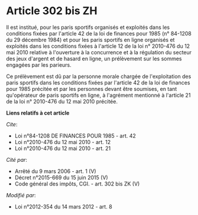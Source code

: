 # Article 302 bis ZH

Il est institué, pour les paris sportifs organisés et exploités dans les conditions fixées par l'article 42 de la loi de
finances pour 1985 (n° 84-1208 du 29 décembre 1984) et pour les paris sportifs en ligne organisés et exploités dans les
conditions fixées à l'article 12 de la loi n° 2010-476 du 12 mai 2010 relative à l'ouverture à la concurrence et à la
régulation du secteur des jeux d'argent et de hasard en ligne, un prélèvement sur les sommes engagées par les parieurs. 

Ce prélèvement est dû par la personne morale chargée de l'exploitation des paris sportifs dans les conditions fixées par
l'article 42 de la loi de finances pour 1985 précitée et par les personnes devant être soumises, en tant qu'opérateur de
paris sportifs en ligne, à l'agrément mentionné à l'article 21 de la loi n° 2010-476 du 12 mai 2010 précitée.

**Liens relatifs à cet article**

_Cite_:

  - Loi n°84-1208 DE FINANCES POUR 1985 - art. 42
  - Loi n°2010-476 du 12 mai 2010 - art. 12
  - Loi n°2010-476 du 12 mai 2010 - art. 21

_Cité par_:

  - Arrêté du 9 mars 2006 - art. 1 (V)
  - Décret n°2015-669 du 15 juin 2015 (V)
  - Code général des impôts, CGI. - art. 302 bis ZK (V)

_Modifié par_:

  - Loi n°2012-354 du 14 mars 2012 - art. 8
